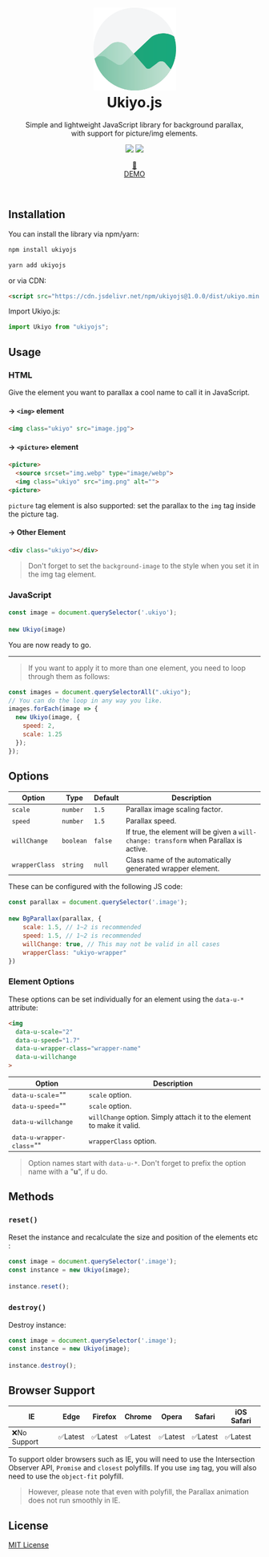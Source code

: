 <div align="center">
  <h1>
    <img width="165" src="./ukiyo.png" alt="">
    <br>
    Ukiyo.js</h1>
  <p>Simple and lightweight JavaScript library for background parallax,<br>with support for picture/img elements.</p>
  <p>
    <img src="https://img.shields.io/bundlephobia/min/ukiyojs">
    <img src="https://img.shields.io/github/license/yitengjun/ukiyojs">
  </p>
  <p>
    <a href="https://yitengjun.github.io/ukiyojs/" target="_blank">
    🤟<br>
    DEMO</a>
  </p>
</div>
<br>

## Installation
You can install the library via npm/yarn:
```sh
npm install ukiyojs
```
```sh
yarn add ukiyojs
```

or via CDN:
```html
<script src="https://cdn.jsdelivr.net/npm/ukiyojs@1.0.0/dist/ukiyo.min.js"></script>
```

Import Ukiyo.js:
```javascript
import Ukiyo from "ukiyojs";
```

## Usage
### HTML
Give the element you want to parallax a cool name to call it in JavaScript.
#### → ```<img>``` element
```html
<img class="ukiyo" src="image.jpg">
```

#### → ```<picture>``` element
```html
<picture>
  <source srcset="img.webp" type="image/webp">
  <img class="ukiyo" src="img.png" alt="">
<picture>
```
```picture``` tag element is also supported: set the parallax to the ```img``` tag inside the picture tag.

#### → Other Element
```html
<div class="ukiyo"></div>
```
> Don't forget to set the ```background-image``` to the style when you set it in the img tag element.

### JavaScript
```javascript
const image = document.querySelector('.ukiyo');

new Ukiyo(image)
```
You are now ready to go.
***
> If you want to apply it to more than one element, you need to loop through them as follows:
```javascript
const images = document.querySelectorAll(".ukiyo");
// You can do the loop in any way you like.
images.forEach(image => {
  new Ukiyo(image, {
    speed: 2,
    scale: 1.25
  });
});
```

## Options

| Option       | Type    | Default | Description                                                                            | 
| ------------ | ------- | ------- | -------------------------------------------------------------------------------------- | 
| ```scale```        | ```number```  | ```1.5```     | Parallax image scaling factor.                                                          | 
| ```speed```        | ```number```  | ```1.5```     | Parallax speed.                                                                         | 
| ```willChange```   | ```boolean``` | ```false```   | If true, the element will be given a ```will-change: transform``` when Parallax is active. | 
| ```wrapperClass``` | ```string```  | ```null```    | Class name of the automatically generated wrapper element.                              | 

These can be configured with the following JS code:
```javascript
const parallax = document.querySelector('.image');

new BgParallax(parallax, {
    scale: 1.5, // 1~2 is recommended
    speed: 1.5, // 1~2 is recommended
    willChange: true, // This may not be valid in all cases
    wrapperClass: "ukiyo-wrapper"
})
```

### Element Options
These options can be set individually for an element using the ```data-u-*``` attribute:
```html
<img
  data-u-scale="2"
  data-u-speed="1.7"
  data-u-wrapper-class="wrapper-name"
  data-u-willchange
>
```
| Option               | Description                                                                | 
| -------------------- | -------------------------------------------------------------------------- | 
| ```data-u-scale```=""         | ```scale``` option.                                                              | 
| ```data-u-speed```=""         | ```scale``` option.                                                              | 
| ```data-u-willchange```    | ```willChange``` option. Simply attach it to the element to make it valid. | 
| ```data-u-wrapper-class```="" | ```wrapperClass``` option.                                                        | 

> Option names start with ```data-u-*```. Don't forget to prefix the option name with a "**u**", if u do.

## Methods
### ```reset()```
Reset the instance and recalculate the size and position of the elements etc :

```javascript
const image = document.querySelector('.image');
const instance = new Ukiyo(image);

instance.reset();
```

### ```destroy()```
Destroy instance:
```javascript
const image = document.querySelector('.image');
const instance = new Ukiyo(image);

instance.destroy();
```

## Browser Support
| IE         | Edge   | Firefox | Chrome | Opera  | Safari | iOS Safari | 
| ---------- | ------ | ------- | ------ | ------ | ------ | ---------- | 
| ❌No Support | ✅Latest | ✅Latest  | ✅Latest | ✅Latest | ✅Latest | ✅Latest     | 

To support older browsers such as IE, you will need to use the Intersection Observer API, ```Promise``` and ```closest``` polyfills.
If you use ```img``` tag, you will also need to use the ```object-fit``` polyfill.

> However, please note that even with polyfill, the Parallax animation does not run smoothly in IE.

## License
[MIT License](https://github.com/yitengjun/ukiyojs/blob/main/LICENSE)

